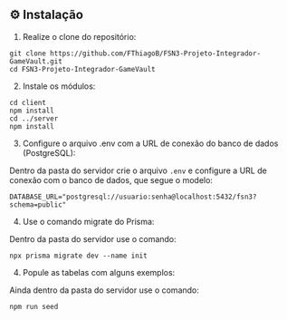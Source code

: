 ## ⚙️ Instalação

1. Realize o clone do repositório:
```
git clone https://github.com/FThiagoB/FSN3-Projeto-Integrador-GameVault.git
cd FSN3-Projeto-Integrador-GameVault
```

2. Instale os módulos:
```
cd client
npm install
cd ../server
npm install
```

3. Configure o arquivo .env com a URL de conexão do banco de dados (PostgreSQL):

Dentro da pasta do servidor crie o arquivo `.env` e configure a URL de conexão com o banco de dados, que segue o modelo:

```
DATABASE_URL="postgresql://usuario:senha@localhost:5432/fsn3?schema=public"
```

4. Use o comando migrate do Prisma:

Dentro da pasta do servidor use o comando:

```
npx prisma migrate dev --name init
```

4. Popule as tabelas com alguns exemplos:

Ainda dentro da pasta do servidor use o comando:

```
npm run seed
```